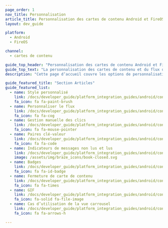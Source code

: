 ```yaml
---
page_order: 1
nav_title: Personnalisation
article_title: Personnalisation des cartes de contenu Android et FireOS
layout: dev_guide

platform:
  - Android
  - FireOS

channel:
  - cartes de contenu

guide_top_header: "Personnalisation des cartes de contenu Android et FireOS"
guide_top_text: "La personnalisation des cartes de contenu et du flux qui les contient doit être effectuée pendant le processus d’intégration. Avant de personnaliser, les développeurs devraient travailler avec leur équipe marketing pour déterminer quelle approche de personnalisation convient le mieux aux besoins de votre marque. Chez Braze, nous mettons en évidence trois approches de personnalisation en fonction du niveau d’effort et de flexibilité associés fournis : ramper, marcher ou courir. Apprenez-en plus sur ces <a href='/docs/user_guide/message_building_by_channel/content_cards/customize/#customization-approaches'>approches de personnalisation</a> dans notre guide de l’utilisateur."
description: "Cette page d’accueil couvre les options de personnalisation de carte de contenu du SDK Braze pour Android et FireOS."

guide_featured_title: "Section Articles"
guide_featured_list:
  - name: Style personnalisé
    link: /docs/developer_guide/platform_integration_guides/android/content_cards/customization/custom_styling/
    fa_icon: fa fa-paint-brush
  - name: Personnaliser le flux
    link: /docs/developer_guide/platform_integration_guides/android/content_cards/customization/default_feed/
    fa_icon: fa fa-cog
  - name: Gestion manuelle des clics
    link: /docs/developer_guide/platform_integration_guides/android/content_cards/customization/handling_clicks_manually/
    fa_icon: fa fa-mouse-pointer
  - name: Paires clé-valeur
    link: /docs/developer_guide/platform_integration_guides/android/content_cards/customization/key_value_pairs/
    fa_icon: fa fa-code
  - name: Indicateurs de messages non lus et lus
    link: /docs/developer_guide/platform_integration_guides/android/content_cards/customization/read_and_unread/
    image: /assets/img/braze_icons/book-closed.svg
  - name: Badges
    link: /docs/developer_guide/platform_integration_guides/android/content_cards/customization/badges/
    fa_icon: fa fa-id-badge
  - name: Fermeture de carte de contenu
    link: /docs/developer_guide/platform_integration_guides/android/content_cards/customization/swipe_to_dismiss/
    fa_icon: fa fa-times
  - name: GIF
    link: /docs/developer_guide/platform_integration_guides/android/content_cards/customization/GIFs/
    fa_icon: fa-solid fa-file-image
  - name: Cas d’utilisation de la vue carrousel
    link: /docs/developer_guide/platform_integration_guides/android/content_cards/customization/use_cases/carousel_view/
    fa_icon: fa fa-arrows-h

---
```

<br><br>
